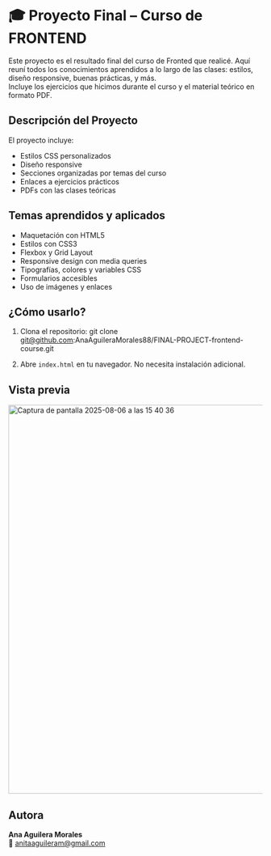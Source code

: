 # 🎓 Proyecto Final – Curso de FRONTEND

Este proyecto es el resultado final del curso de Fronted que realicé. Aquí reuní todos los conocimientos aprendidos a lo largo de las clases: estilos, diseño responsive, buenas prácticas, y más.  
Incluye los ejercicios que hicimos durante el curso y el material teórico en formato PDF.

##  Descripción del Proyecto

El proyecto incluye:

- Estilos CSS personalizados
- Diseño responsive
- Secciones organizadas por temas del curso
- Enlaces a ejercicios prácticos
- PDFs con las clases teóricas

##  Temas aprendidos y aplicados

- Maquetación con HTML5
- Estilos con CSS3
- Flexbox y Grid Layout
- Responsive design con media queries
- Tipografías, colores y variables CSS
- Formularios accesibles
- Uso de imágenes y enlaces


##  ¿Cómo usarlo?

1. Clona el repositorio:
git clone git@github.com:AnaAguileraMorales88/FINAL-PROJECT-frontend-course.git

2. Abre `index.html` en tu navegador.
No necesita instalación adicional.
   
## Vista previa
  <img width="1087" height="769" alt="Captura de pantalla 2025-08-06 a las 15 40 36" src="https://github.com/user-attachments/assets/a46dd3ba-a815-4584-abae-71c76e412cc3" />

  ##  Autora

**Ana Aguilera Morales**  
📧 anitaaguileram@gmail.com


